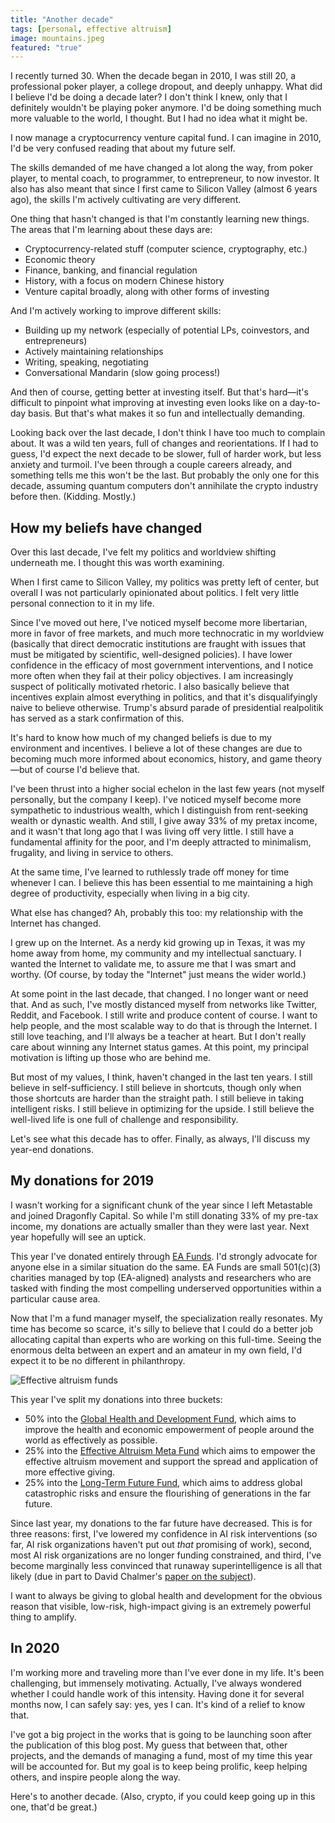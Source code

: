 ```yaml
---
title: "Another decade"
tags: [personal, effective altruism]
image: mountains.jpeg
featured: "true"
---
```


I recently turned 30. When the decade began in 2010, I was still 20, a professional poker player, a college dropout, and deeply unhappy. What did I believe I'd be doing a decade later? I don't think I knew, only that I definitely wouldn't be playing poker anymore. I'd be doing something much more valuable to the world, I thought. But I had no idea what it might be.

I now manage a cryptocurrency venture capital fund. I can imagine in 2010, I'd be very confused reading that about my future self.

The skills demanded of me have changed a lot along the way, from poker player, to mental coach, to programmer, to entrepreneur, to now investor. It also has also meant that since I first came to Silicon Valley (almost 6 years ago), the skills I'm actively cultivating are very different.

One thing that hasn't changed is that I'm constantly learning new things. The areas that I'm learning about these days are:
* Cryptocurrency-related stuff (computer science, cryptography, etc.)
* Economic theory
* Finance, banking, and financial regulation
* History, with a focus on modern Chinese history
* Venture capital broadly, along with other forms of investing

And I'm actively working to improve different skills:
* Building up my network (especially of potential LPs, coinvestors, and entrepreneurs)
* Actively maintaining relationships
* Writing, speaking, negotiating
* Conversational Mandarin (slow going process!)

And then of course, getting better at investing itself. But that's hard—it's difficult to pinpoint what improving at investing even looks like on a day-to-day basis. But that's what makes it so fun and intellectually demanding.

Looking back over the last decade, I don't think I have too much to complain about. It was a wild ten years, full of changes and reorientations. If I had to guess, I'd expect the next decade to be slower, full of harder work, but less anxiety and turmoil. I've been through a couple careers already, and something tells me this won't be the last. But probably the only one for this decade, assuming quantum computers don't annihilate the crypto industry before then. (Kidding. Mostly.)

## How my beliefs have changed

Over this last decade, I've felt my politics and worldview shifting underneath me. I thought this was worth examining.

When I first came to Silicon Valley, my politics was pretty left of center, but overall I was not particularly opinionated about politics. I felt very little personal connection to it in my life.

Since I've moved out here, I've noticed myself become more libertarian, more in favor of free markets, and much more technocratic in my worldview (basically that direct democratic institutions are fraught with issues that must be mitigated by scientific, well-designed policies). I have lower confidence in the efficacy of most government interventions, and I notice more often when they fail at their policy objectives. I am increasingly suspect of politically motivated rhetoric. I also basically believe that incentives explain almost everything in politics, and that it's disqualifyingly naive to believe otherwise. Trump's absurd parade of presidential realpolitik has served as a stark confirmation of this.

It's hard to know how much of my changed beliefs is due to my environment and incentives. I believe a lot of these changes are due to becoming much more informed about economics, history, and game theory—but of course I'd believe that.

I've been thrust into a higher social echelon in the last few years (not myself personally, but the company I keep). I've noticed myself become more sympathetic to industrious wealth, which I distinguish from rent-seeking wealth or dynastic wealth. And still, I give away 33% of my pretax income, and it wasn't that long ago that I was living off very little. I still have a fundamental affinity for the poor, and I'm deeply attracted to minimalism, frugality, and living in service to others.

At the same time, I've learned to ruthlessly trade off money for time whenever I can. I believe this has been essential to me maintaining a high degree of productivity, especially when living in a big city.

What else has changed? Ah, probably this too: my relationship with the Internet has changed.

I grew up on the Internet. As a nerdy kid growing up in Texas, it was my home away from home, my community and my intellectual sanctuary. I wanted the Internet to validate me, to assure me that I was smart and worthy. (Of course, by today the "Internet" just means the wider world.)

At some point in the last decade, that changed. I no longer want or need that. And as such, I've mostly distanced myself from networks like Twitter, Reddit, and Facebook. I still write and produce content of course. I want to help people, and the most scalable way to do that is through the Internet. I still love teaching, and I'll always be a teacher at heart. But I don't really care about winning any Internet status games. At this point, my principal motivation is lifting up those who are behind me.

But most of my values, I think, haven't changed in the last ten years. I still believe in self-sufficiency. I still believe in shortcuts, though only when those shortcuts are harder than the straight path. I still believe in taking intelligent risks. I still believe in optimizing for the upside. I still believe the well-lived life is one full of challenge and responsibility.

Let's see what this decade has to offer. Finally, as always, I'll discuss my year-end donations.

## My donations for 2019
I wasn't working for a significant chunk of the year since I left Metastable and joined Dragonfly Capital. So while I'm still donating 33% of my pre-tax income, my donations are actually smaller than they were last year. Next year hopefully will see an uptick.

This year I've donated entirely through [EA Funds](https://app.effectivealtruism.org/funds). I'd strongly advocate for anyone else in a similar situation do the same. EA Funds are small 501(c)(3) charities managed by top (EA-aligned) analysts and researchers who are tasked with finding the most compelling underserved opportunities within a particular cause area.

Now that I'm a fund manager myself, the specialization really resonates. My time has become so scarce, it's silly to believe that I could do a better job allocating capital than experts who are working on this full-time. Seeing the enormous delta between an expert and an amateur in my own field, I'd expect it to be no different in philanthropy.

![Effective altruism funds](https://i.imgur.com/22ptAmE.png)

This year I've split my donations into three buckets:

* 50% into the [Global Health and Development Fund](https://app.effectivealtruism.org/funds/global-development), which aims to improve the health and economic empowerment of people around the world as effectively as possible.
* 25% into the [Effective Altruism Meta Fund](https://app.effectivealtruism.org/funds/ea-community) which aims to empower the effective altruism movement and support the spread and application of more effective giving.
* 25% into the [Long-Term Future Fund](https://app.effectivealtruism.org/funds/far-future), which aims to address global catastrophic risks and ensure the flourishing of generations in the far future.

Since last year, my donations to the far future have decreased. This is for three reasons: first, I've lowered my confidence in AI risk interventions (so far, AI risk organizations haven't put out *that* promising of work), second, most AI risk organizations are no longer funding constrained, and third, I've become marginally less convinced that runaway superintelligence is all that likely (due in part to David Chalmer's [paper on the subject](https://www.nyu.edu/gsas/dept/philo/faculty/block/M&L2010/Papers/Chalmers.pdf)).

I want to always be giving to global health and development for the obvious reason that visible, low-risk, high-impact giving is an extremely powerful thing to amplify.

## In 2020
I'm working more and traveling more than I've ever done in my life. It's been challenging, but immensely motivating. Actually, I've always wondered whether I could handle work of this intensity. Having done it for several months now, I can safely say: yes, yes I can. It's kind of a relief to know that.

I've got a big project in the works that is going to be launching soon after the publication of this blog post. My guess that between that, other projects, and the demands of managing a fund, most of my time this year will be accounted for. But my goal is to keep being prolific, keep helping others, and inspire people along the way.

Here's to another decade. (Also, crypto, if you could keep going up in this one, that'd be great.)
